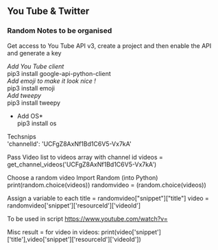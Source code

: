 ## You Tube & Twitter
### Random Notes to be organised   
Get access to You Tube API v3, create a project and then enable the API and generate a key   

*Add You Tube client*   
pip3 install google-api-python-client      
*Add emoji to make it look nice !*   
pip3 install emoji     
*Add tweepy*   
pip3 install tweepy   
* Add OS*   
pip3 install os   

Techsnips   
'channelId': 'UCFgZ8AxNf1Bd1C6V5-Vx7kA'

Pass Video list to videos array with channel id
videos = get_channel_videos('UCFgZ8AxNf1Bd1C6V5-Vx7kA')

Choose a random video
Import Random (into Python)
print(random.choice(videos))
randomvideo = (random.choice(videos))

Assign a variable to each
title = randomvideo["snippet"]["title"]
video = randomvideo['snippet']['resourceId']['videoId']

To be used in script https://www.youtube.com/watch?v=

Misc
result = 
for video in videos:
    print(video['snippet']['title'],video['snippet']['resourceId']['videoId'])